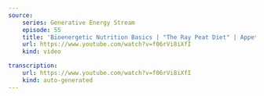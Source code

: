 ```yaml
---
source:
    series: Generative Energy Stream
    episode: 55
    title: 'Bioenergetic Nutrition Basics | "The Ray Peat Diet" | Appetite and Metabolism'
    url: https://www.youtube.com/watch?v=f06rVi8iXfI
    kind: video

transcription:
    url: https://www.youtube.com/watch?v=f06rVi8iXfI
    kind: auto-generated
---
```

